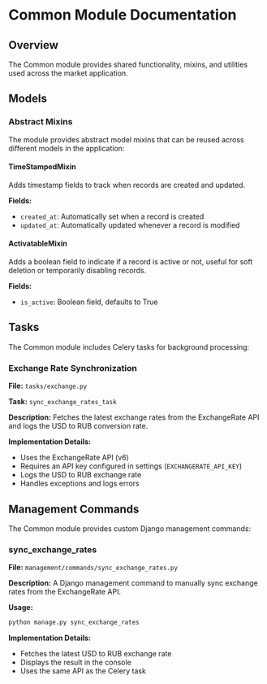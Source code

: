 # Common Module Documentation

## Overview

The Common module provides shared functionality, mixins, and utilities used across the market application.

## Models

### Abstract Mixins

The module provides abstract model mixins that can be reused across different models in the application:

#### TimeStampedMixin

Adds timestamp fields to track when records are created and updated.

**Fields:**
- `created_at`: Automatically set when a record is created
- `updated_at`: Automatically updated whenever a record is modified


#### ActivatableMixin

Adds a boolean field to indicate if a record is active or not, useful for soft deletion or temporarily disabling records.

**Fields:**
- `is_active`: Boolean field, defaults to True

## Tasks

The Common module includes Celery tasks for background processing:

### Exchange Rate Synchronization

**File:** `tasks/exchange.py`

**Task:** `sync_exchange_rates_task`

**Description:** Fetches the latest exchange rates from the ExchangeRate API and logs the USD to RUB conversion rate.

**Implementation Details:**
- Uses the ExchangeRate API (v6)
- Requires an API key configured in settings (`EXCHANGERATE_API_KEY`)
- Logs the USD to RUB exchange rate
- Handles exceptions and logs errors

## Management Commands

The Common module provides custom Django management commands:

### sync_exchange_rates

**File:** `management/commands/sync_exchange_rates.py`

**Description:** A Django management command to manually sync exchange rates from the ExchangeRate API.

**Usage:**
```bash
python manage.py sync_exchange_rates
```

**Implementation Details:**
- Fetches the latest USD to RUB exchange rate
- Displays the result in the console
- Uses the same API as the Celery task
